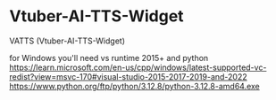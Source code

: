 # Vtuber-AI-TTS-Widget
VATTS (Vtuber-AI-TTS-Widget)

for Windows you'll need vs runtime 2015+ and python
https://learn.microsoft.com/en-us/cpp/windows/latest-supported-vc-redist?view=msvc-170#visual-studio-2015-2017-2019-and-2022
https://www.python.org/ftp/python/3.12.8/python-3.12.8-amd64.exe

